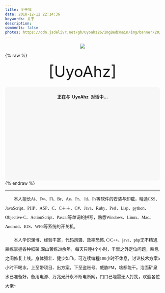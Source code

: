 ```yaml
---
title: 关于我
date: 2018-12-12 22:14:36
keywords: 关于
description: 
comments: false
photos: https://cdn.jsdelivr.net/gh/Uyoahz26/ImgBed@main/img/banner/20210606154950.jpg
---
```


<!-- <script src="https://cdn.jsdelivr.net/gh/wallleap/cdn/js/sakura.js"></script> -->
<!-- <script src="https://cdn.jsdelivr.net/gh/wallleap/cdn/js/xuehuapiaoluo.js"></script> -->
<center>
<img src="https://cdn.jsdelivr.net/gh/Uyoahz26/cdn@master/img/banner/wsfw.jpg"/>
</center>



{% raw %}
<!-- 因为vue和botui更新导至bug,现将对话移至js下的botui中配置 -->

<div class="entry-content">
   
  <div class="moe-mashiro" style="text-align:center; font-size: 50px; margin-bottom: 20px;">[UyoAhz]</div>
  <div id="hello-mashiro" class="popcontainer" style="min-height: 300px; padding: 2px 6px 4px; background-color: rgba(242, 242, 242, 0.5); border-radius: 10px;">
    <center>
    <p>
    </p>
    <h4>
    正在与&nbsp;<ruby>
    UyoAhz&nbsp;<rp>
    （</rp>
    <rp>
    ）</rp>
    </ruby>
    对话中...</h4>
    <p>
    </p>
    </center>
    <bot-ui></botui>
  </div>
</div>
<script src="/js/botui.js"></script>
<script>
bot_ui_ini()
</script>
{% endraw %}

---

<p style="text-indent:2em;line-height: 30px;font-family: fantasy"> 本人擅长Ai、Fw、Fl、Br、Ae、Pr、 Id、Ps等软件的安装与卸载，精通CSS、JavaScript、PHP、ASP、C、C＋＋、C#、Java、Ruby、Perl、Lisp、python、Objective-C、ActionScript、Pascal等单词的拼写，熟悉Windows、Linux、Mac、Android、IOS、WP8等系统的开关机。</p>


<p style="text-indent:2em;line-height: 30px;font-family: fantasy"> 本人学识渊博、经验丰富，代码风骚、效率恐怖, C/C++、java、php无不精通,熟练掌握各种框架,深山苦练20余年，每天只睡4个小时，千里之外定位问题，瞬息之间修复上线。身体强壮、健步如飞，可连续编程100小时不休息，讨论技术方案5小时不喝水，上至带项目、出方案，下至盗账号、威胁PM，啥都能干。泡面矿泉水已准备好，备用电源、万兆光纤永不断电断网，门口已埋雷无人打扰，欢迎各位大佬~</p>
